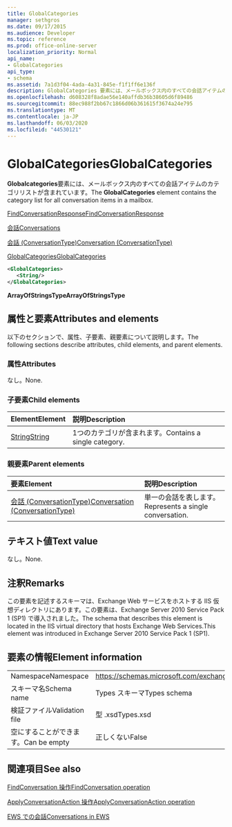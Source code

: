 ```yaml
---
title: GlobalCategories
manager: sethgros
ms.date: 09/17/2015
ms.audience: Developer
ms.topic: reference
ms.prod: office-online-server
localization_priority: Normal
api_name:
- GlobalCategories
api_type:
- schema
ms.assetid: 7a1d3f04-4ada-4a31-845e-f1f1ff6e136f
description: GlobalCategories 要素には、メールボックス内のすべての会話アイテムのカテゴリリストが含まれています。
ms.openlocfilehash: d608328f8adae56e140affdb36b38605d6f89486
ms.sourcegitcommit: 88ec988f2bb67c1866d06b361615f3674a24e795
ms.translationtype: MT
ms.contentlocale: ja-JP
ms.lasthandoff: 06/03/2020
ms.locfileid: "44530121"
---
```

# <a name="globalcategories"></a><span data-ttu-id="b8244-103">GlobalCategories</span><span class="sxs-lookup"><span data-stu-id="b8244-103">GlobalCategories</span></span>

<span data-ttu-id="b8244-104">**Globalcategories**要素には、メールボックス内のすべての会話アイテムのカテゴリリストが含まれています。</span><span class="sxs-lookup"><span data-stu-id="b8244-104">The **GlobalCategories** element contains the category list for all conversation items in a mailbox.</span></span> 
  
[<span data-ttu-id="b8244-105">FindConversationResponse</span><span class="sxs-lookup"><span data-stu-id="b8244-105">FindConversationResponse</span></span>](findconversationresponse.md)
  
[<span data-ttu-id="b8244-106">会話</span><span class="sxs-lookup"><span data-stu-id="b8244-106">Conversations</span></span>](conversations-ex15websvcsotherref.md)
  
[<span data-ttu-id="b8244-107">会話 (ConversationType)</span><span class="sxs-lookup"><span data-stu-id="b8244-107">Conversation (ConversationType)</span></span>](conversation-conversationtype.md)
  
[<span data-ttu-id="b8244-108">GlobalCategories</span><span class="sxs-lookup"><span data-stu-id="b8244-108">GlobalCategories</span></span>](globalcategories.md)
  
```XML
<GlobalCategories>
   <String/>
</GlobalCategories>
```

 <span data-ttu-id="b8244-109">**ArrayOfStringsType**</span><span class="sxs-lookup"><span data-stu-id="b8244-109">**ArrayOfStringsType**</span></span>
## <a name="attributes-and-elements"></a><span data-ttu-id="b8244-110">属性と要素</span><span class="sxs-lookup"><span data-stu-id="b8244-110">Attributes and elements</span></span>

<span data-ttu-id="b8244-111">以下のセクションで、属性、子要素、親要素について説明します。</span><span class="sxs-lookup"><span data-stu-id="b8244-111">The following sections describe attributes, child elements, and parent elements.</span></span>
  
### <a name="attributes"></a><span data-ttu-id="b8244-112">属性</span><span class="sxs-lookup"><span data-stu-id="b8244-112">Attributes</span></span>

<span data-ttu-id="b8244-113">なし。</span><span class="sxs-lookup"><span data-stu-id="b8244-113">None.</span></span>
  
### <a name="child-elements"></a><span data-ttu-id="b8244-114">子要素</span><span class="sxs-lookup"><span data-stu-id="b8244-114">Child elements</span></span>

|<span data-ttu-id="b8244-115">**Element**</span><span class="sxs-lookup"><span data-stu-id="b8244-115">**Element**</span></span>|<span data-ttu-id="b8244-116">**説明**</span><span class="sxs-lookup"><span data-stu-id="b8244-116">**Description**</span></span>|
|:-----|:-----|
|[<span data-ttu-id="b8244-117">String</span><span class="sxs-lookup"><span data-stu-id="b8244-117">String</span></span>](string.md) <br/> |<span data-ttu-id="b8244-118">1つのカテゴリが含まれます。</span><span class="sxs-lookup"><span data-stu-id="b8244-118">Contains a single category.</span></span>  <br/> |
   
### <a name="parent-elements"></a><span data-ttu-id="b8244-119">親要素</span><span class="sxs-lookup"><span data-stu-id="b8244-119">Parent elements</span></span>

|<span data-ttu-id="b8244-120">**要素**</span><span class="sxs-lookup"><span data-stu-id="b8244-120">**Element**</span></span>|<span data-ttu-id="b8244-121">**説明**</span><span class="sxs-lookup"><span data-stu-id="b8244-121">**Description**</span></span>|
|:-----|:-----|
|[<span data-ttu-id="b8244-122">会話 (ConversationType)</span><span class="sxs-lookup"><span data-stu-id="b8244-122">Conversation (ConversationType)</span></span>](conversation-conversationtype.md) <br/> |<span data-ttu-id="b8244-123">単一の会話を表します。</span><span class="sxs-lookup"><span data-stu-id="b8244-123">Represents a single conversation.</span></span>  <br/> |
   
## <a name="text-value"></a><span data-ttu-id="b8244-124">テキスト値</span><span class="sxs-lookup"><span data-stu-id="b8244-124">Text value</span></span>

<span data-ttu-id="b8244-125">なし。</span><span class="sxs-lookup"><span data-stu-id="b8244-125">None.</span></span>
  
## <a name="remarks"></a><span data-ttu-id="b8244-126">注釈</span><span class="sxs-lookup"><span data-stu-id="b8244-126">Remarks</span></span>

<span data-ttu-id="b8244-127">この要素を記述するスキーマは、Exchange Web サービスをホストする IIS 仮想ディレクトリにあります。この要素は、Exchange Server 2010 Service Pack 1 (SP1) で導入されました。</span><span class="sxs-lookup"><span data-stu-id="b8244-127">The schema that describes this element is located in the IIS virtual directory that hosts Exchange Web Services.This element was introduced in Exchange Server 2010 Service Pack 1 (SP1).</span></span>
  
## <a name="element-information"></a><span data-ttu-id="b8244-128">要素の情報</span><span class="sxs-lookup"><span data-stu-id="b8244-128">Element information</span></span>

|||
|:-----|:-----|
|<span data-ttu-id="b8244-129">Namespace</span><span class="sxs-lookup"><span data-stu-id="b8244-129">Namespace</span></span>  <br/> |https://schemas.microsoft.com/exchange/services/2006/types  <br/> |
|<span data-ttu-id="b8244-130">スキーマ名</span><span class="sxs-lookup"><span data-stu-id="b8244-130">Schema name</span></span>  <br/> |<span data-ttu-id="b8244-131">Types スキーマ</span><span class="sxs-lookup"><span data-stu-id="b8244-131">Types schema</span></span>  <br/> |
|<span data-ttu-id="b8244-132">検証ファイル</span><span class="sxs-lookup"><span data-stu-id="b8244-132">Validation file</span></span>  <br/> |<span data-ttu-id="b8244-133">型 .xsd</span><span class="sxs-lookup"><span data-stu-id="b8244-133">Types.xsd</span></span>  <br/> |
|<span data-ttu-id="b8244-134">空にすることができます。</span><span class="sxs-lookup"><span data-stu-id="b8244-134">Can be empty</span></span>  <br/> |<span data-ttu-id="b8244-135">正しくない</span><span class="sxs-lookup"><span data-stu-id="b8244-135">False</span></span>  <br/> |
   
## <a name="see-also"></a><span data-ttu-id="b8244-136">関連項目</span><span class="sxs-lookup"><span data-stu-id="b8244-136">See also</span></span>



[<span data-ttu-id="b8244-137">FindConversation 操作</span><span class="sxs-lookup"><span data-stu-id="b8244-137">FindConversation operation</span></span>](findconversation-operation.md)
  
[<span data-ttu-id="b8244-138">ApplyConversationAction 操作</span><span class="sxs-lookup"><span data-stu-id="b8244-138">ApplyConversationAction operation</span></span>](applyconversationaction-operation.md)


[<span data-ttu-id="b8244-139">EWS での会話</span><span class="sxs-lookup"><span data-stu-id="b8244-139">Conversations in EWS</span></span>](https://msdn.microsoft.com/library/91e64629-db6c-4c94-9dcb-d386232e8467%28Office.15%29.aspx)

